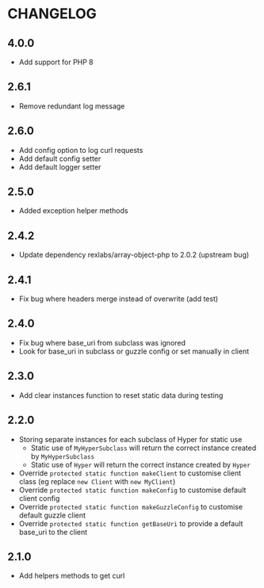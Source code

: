 # CHANGELOG

## 4.0.0

- Add support for PHP 8

## 2.6.1

- Remove redundant log message

## 2.6.0

- Add config option to log curl requests
- Add default config setter
- Add default logger setter

## 2.5.0

 - Added exception helper methods

## 2.4.2

- Update dependency rexlabs/array-object-php to 2.0.2 (upstream bug)

## 2.4.1

- Fix bug where headers merge instead of overwrite (add test)

## 2.4.0

- Fix bug where base_uri from subclass was ignored
- Look for base_uri in subclass or guzzle config or set manually in client

## 2.3.0

- Add clear instances function to reset static data during testing

## 2.2.0

- Storing separate instances for each subclass of Hyper for static use
    - Static use of `MyHyperSubclass` will return the correct instance created by `MyHyperSubclass`
    - Static use of `Hyper` will return the correct instance created by `Hyper`
- Override `protected static function makeClient` to customise client class (eg replace `new Client` with `new MyClient`)
- Override `protected static function makeConfig` to customise default client config
- Override `protected static function makeGuzzleConfig` to customise default guzzle client
- Override `protected static function getBaseUri` to provide a default base_uri to the client

## 2.1.0

- Add helpers methods to get curl
